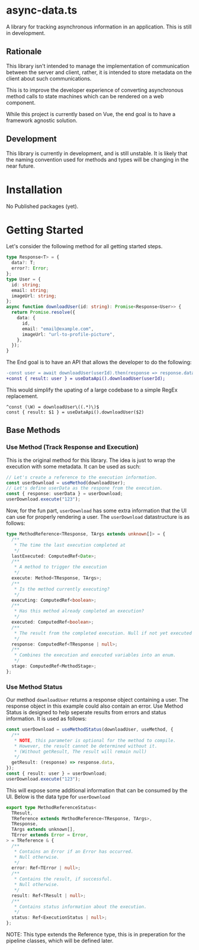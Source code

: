 # async-data.ts

A library for tracking asynchronous information in an application. This is still in development.

## Rationale

This library isn't intended to manage the implementation of communication between the server and client, rather, it is intended to store metadata on the client about such communications.

This is to improve the developer experience of converting asynchronous method calls to state machines which can be rendered on a web component.

While this project is currently based on Vue, the end goal is to have a framework agnostic solution.

## Development

This library is currently in development, and is still unstable. It is likely that the naming convention used for methods and types will be changing in the near future.

# Installation

No Published packages (yet).

# Getting Started

Let's consider the following method for all getting started steps.

```typescript
type Response<T> = {
  data?: T;
  error?: Error;
};
type User = {
  id: string;
  email: string;
  imageUrl: string;
};
async function downloadUser(id: string): Promise<Response<User>> {
  return Promise.resolve({
    data: {
      id,
      email: "email@example.com",
      imageUrl: "url-to-profile-picture",
    },
  });
}
```

The End goal is to have an API that allows the developer to do the following:

```diff
-const user = await downloadUser(userId).then(response => response.data);
+const { result: user } = useDataApi().downloadUser(userId);
```

This would simplify the upating of a large codebase to a simple RegEx replacement.

```regex
^const (\W) = downloadUser\((.*)\)$
const { result: $1 } = useDataApi().downloadUser($2)
```

## Base Methods

### Use Method (Track Response and Execution)

This is the original method for this library. The idea is just to wrap the execution with some metadata. It can be used as such:

```ts
// Let's create a reference to the execution information.
const userDownload = useMethod(downloadUser);
// Let's define userData as the respone from the execution.
const { response: userData } = userDownload;
userDownload.execute("123");
```

Now, for the fun part, `userDownload` has some extra information that the UI can use for properly rendering a user. The `userDownload` datastructure is as follows:

```ts
type MethodReference<TResponse, TArgs extends unknown[]> = {
  /**
   * The time the last execution completed at
   */
  lastExecuted: ComputedRef<Date>;
  /**
   * A method to trigger the execution
   */
  execute: Method<TResponse, TArgs>;
  /**
   * Is the method currently executing?
   */
  executing: ComputedRef<boolean>;
  /**
   * Has this method already completed an execution?
   */
  executed: ComputedRef<boolean>;
  /**
   * The result from the completed execution. Null if not yet executed
   */
  response: ComputedRef<TResponse | null>;
  /**
   * Combines the execution and executed variables into an enum.
   */
  stage: ComputedRef<MethodStage>;
};
```

### Use Method Status

Our method `downloadUser` returns a response object containing a user. The response object in this example could also contain an error. Use Method Status is designed to help seperate results from errors and status information. It is used as follows:

```ts
const userDownload = useMethodStatus(downloadUser, useMethod, {
  /**
   * NOTE, this parameter is optional for the method to compile.
   * However, the result cannot be determined without it.
   * (Without getResult, The result will remain null)
   */
  getResult: (response) => response.data,
});
const { result: user } = userDownload;
userDownload.execute("123");
```

This will expose some additional information that can be consumed by the UI. Below is the data type for `userDownload`

```ts
export type MethodReferenceStatus<
  TResult,
  TReference extends MethodReference<TResponse, TArgs>,
  TResponse,
  TArgs extends unknown[],
  TError extends Error = Error,
> = TReference & {
  /**
   * Contains an Error if an Error has occurred.
   * Null otherwise.
   */
  error: Ref<TError | null>;
  /**
   * Contains the result, if successful.
   * Null otherwise.
   */
  result: Ref<TResult | null>;
  /**
   * Contains status information about the execution.
   */
  status: Ref<ExecutionStatus | null>;
};
```

NOTE: This type extends the Reference type, this is in preperation for the pipeline classes, which will be defined later.
